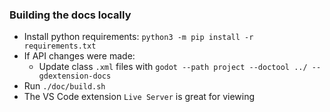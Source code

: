 ### Building the docs locally

- Install python requirements: `python3 -m pip install -r requirements.txt`
- If API changes were made:
	- Update class `.xml` files with `godot --path project --doctool ../ --gdextension-docs`
- Run `./doc/build.sh`
- The VS Code extension `Live Server` is great for viewing
